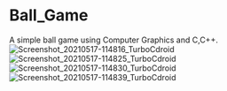 # Ball_Game
A simple ball game using Computer Graphics and C,C++.
![Screenshot_20210517-114816_TurboCdroid](https://user-images.githubusercontent.com/55855799/118441342-b340fe80-b706-11eb-8b14-5a43b5954ae7.jpg)
![Screenshot_20210517-114825_TurboCdroid](https://user-images.githubusercontent.com/55855799/118441367-bdfb9380-b706-11eb-8a5a-22d19d2cdd0b.jpg)
![Screenshot_20210517-114830_TurboCdroid](https://user-images.githubusercontent.com/55855799/118441392-c81d9200-b706-11eb-814e-205a55c045a5.jpg)
![Screenshot_20210517-114839_TurboCdroid](https://user-images.githubusercontent.com/55855799/118441413-ceac0980-b706-11eb-8397-e7f82fee44f4.jpg)
